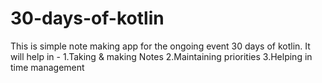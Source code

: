 # 30-days-of-kotlin
This is simple note making app for the ongoing event 30 days of kotlin.
It will help in -
1.Taking & making Notes
2.Maintaining priorities
3.Helping in time management

